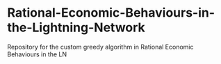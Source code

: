 # Rational-Economic-Behaviours-in-the-Lightning-Network

Repository for the custom greedy algorithm in Rational Economic Behaviours in the LN